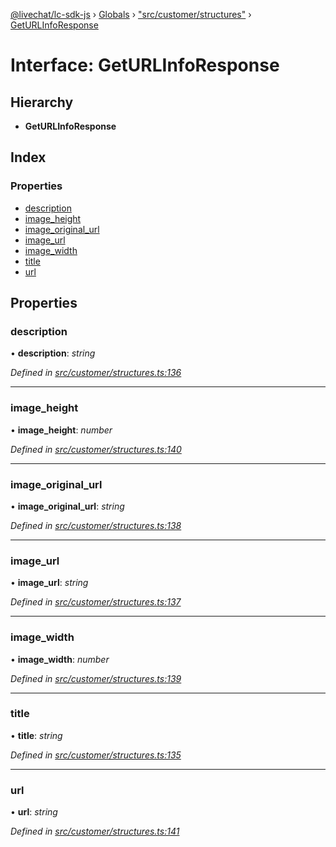 [@livechat/lc-sdk-js](../README.md) › [Globals](../globals.md) › ["src/customer/structures"](../modules/_src_customer_structures_.md) › [GetURLInfoResponse](_src_customer_structures_.geturlinforesponse.md)

# Interface: GetURLInfoResponse

## Hierarchy

* **GetURLInfoResponse**

## Index

### Properties

* [description](_src_customer_structures_.geturlinforesponse.md#description)
* [image_height](_src_customer_structures_.geturlinforesponse.md#image_height)
* [image_original_url](_src_customer_structures_.geturlinforesponse.md#image_original_url)
* [image_url](_src_customer_structures_.geturlinforesponse.md#image_url)
* [image_width](_src_customer_structures_.geturlinforesponse.md#image_width)
* [title](_src_customer_structures_.geturlinforesponse.md#title)
* [url](_src_customer_structures_.geturlinforesponse.md#url)

## Properties

###  description

• **description**: *string*

*Defined in [src/customer/structures.ts:136](https://github.com/livechat/lc-sdk-js/blob/efba8ac/src/customer/structures.ts#L136)*

___

###  image_height

• **image_height**: *number*

*Defined in [src/customer/structures.ts:140](https://github.com/livechat/lc-sdk-js/blob/efba8ac/src/customer/structures.ts#L140)*

___

###  image_original_url

• **image_original_url**: *string*

*Defined in [src/customer/structures.ts:138](https://github.com/livechat/lc-sdk-js/blob/efba8ac/src/customer/structures.ts#L138)*

___

###  image_url

• **image_url**: *string*

*Defined in [src/customer/structures.ts:137](https://github.com/livechat/lc-sdk-js/blob/efba8ac/src/customer/structures.ts#L137)*

___

###  image_width

• **image_width**: *number*

*Defined in [src/customer/structures.ts:139](https://github.com/livechat/lc-sdk-js/blob/efba8ac/src/customer/structures.ts#L139)*

___

###  title

• **title**: *string*

*Defined in [src/customer/structures.ts:135](https://github.com/livechat/lc-sdk-js/blob/efba8ac/src/customer/structures.ts#L135)*

___

###  url

• **url**: *string*

*Defined in [src/customer/structures.ts:141](https://github.com/livechat/lc-sdk-js/blob/efba8ac/src/customer/structures.ts#L141)*
